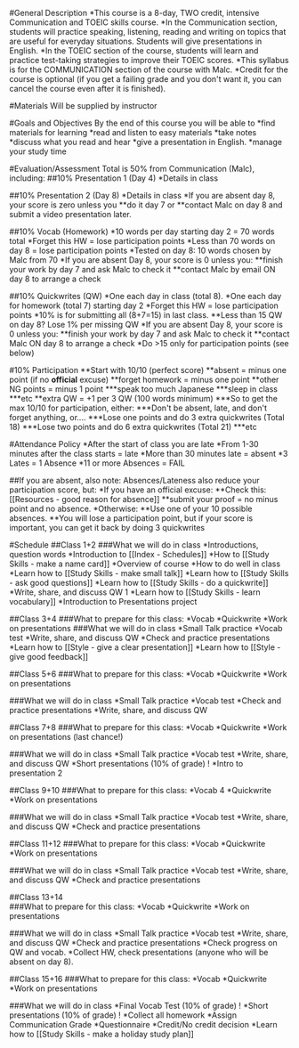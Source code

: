 #General Description
*This course is a 8-day, TWO credit, intensive Communication and TOEIC skills course. 
*In the Communication section, students will practice speaking, listening, reading and writing on topics that are useful for everyday situations. Students will give presentations in English.
*In the TOEIC section of the course, students will learn and practice test-taking strategies to improve their TOEIC scores. 
*This syllabus is for the COMMUNICATION section of the course with Malc.
*Credit for the course is optional (if you get a failing grade and you don't want it, you can cancel the course even after it is finished). 

#Materials 
Will be supplied by instructor

#Goals and Objectives
By the end of this course you will be able to
*find materials for learning
*read and listen to easy materials
*take notes
*discuss what you read and hear
*give a presentation in English.
*manage your study time

#Evaluation/Assessment
Total is 50% from Communication (Malc), including:
##10% Presentation 1 (Day 4) 
*Details in class

##10% Presentation 2 (Day 8)
*Details in class
*If you are absent day 8, your score is zero unless you
**do it day 7 or
**contact Malc on day 8 and submit a video presentation later. 

##10% Vocab (Homework)
*10 words per day starting day 2 = 70 words total
*Forget this HW = lose participation points
*Less than 70 words on day 8 = lose participation points
*Tested on day 8: 10 words chosen by Malc from 70
*If you are absent Day 8, your score is 0 unless you:
**finish your work by day 7 and ask Malc to check it
**contact Malc by email <red>ON day 8 </red> to arrange a check

##10% Quickwrites (QW) 
*One each day in class (total 8).
*One each day for homework (total 7) starting day 2
*Forget this HW = lose participation points
*10% is for submitting all (8+7=15) in last class. 
**Less than 15 QW on day 8? Lose 1% per missing QW
*If you are absent Day 8, your score is 0 unless you:
**finish your work by day 7 and ask Malc to check it
**contact Malc <red>ON day 8</red> to arrange a check
*Do >15 only for participation points (see below)

#10% Participation
**Start with 10/10 (perfect score)
**absent = minus one point (if no __official__ excuse)
**forget homework = minus one point
**other NG points  = minus 1 point
***speak too much Japanese
***sleep in class
***etc
**extra QW = +1 per 3 QW (100 words minimum)
***So to get the max 10/10 for participation, either:
***Don't be absent, late, and don't forget anything, or....
***Lose one points and do 3 extra quickwrites (Total 18)
***Lose two points and do 6 extra quickwrites (Total 21)
***etc

#Attendance Policy
*After the start of class you are <orange>late</orange>
*From 1-30 minutes after the class starts = <orange>late</orange>
*More than 30 minutes late = <red>absent</red>
*3 Lates = 1 Absence
*<red>11 or more Absences = FAIL</red>

##If you are absent, also note:
Absences/Lateness also reduce your participation score, but:
*If you have an official excuse:
**Check this: [[Resources - good reason for absence]]
**submit your proof = no minus point and no absence. 
*Otherwise:
**Use one of your 10 possible absences. 
**You will lose a participation point, but if your score is important, you can get it back by doing 3 quickwrites 



#Schedule
##Class 1+2
###What we will do in class
*Introductions, question words
*Introduction to [[Index - Schedules]]
*How to [[Study Skills - make a name card]]
*Overview of course
*How to do well in class
*Learn how to [[Study Skills - make small talk]]
*Learn how to [[Study Skills - ask good questions]]
*Learn how to [[Study Skills - do a quickwrite]]
*Write, share, and discuss QW 1
*Learn how to [[Study Skills - learn vocabulary]]
*Introduction to Presentations project

##Class 3+4
###What to prepare for this class:
*Vocab
*Quickwrite
*Work on presentations
###What we will do in class
*Small Talk practice
*Vocab test
*Write, share, and discuss QW
*Check and practice presentations
*Learn how to [[Style - give a clear presentation]]
*Learn how to [[Style - give good feedback]]


##Class 5+6
###What to prepare for this class:
*Vocab
*Quickwrite
*Work on presentations

###What we will do in class
*Small Talk practice
*Vocab test
*Check and practice presentations
*Write, share, and discuss QW

##Class 7+8
###What to prepare for this class:
*Vocab
*Quickwrite
*Work on presentations (last chance!)


###What we will do in class
*Small Talk practice
*Vocab test
*Write, share, and discuss QW
*Short presentations <red>(10% of grade) </red>!
*Intro to presentation 2

##Class 9+10
###What to prepare for this class:
*Vocab 4
*Quickwrite
*Work on presentations

###What we will do in class
*Small Talk practice
*Vocab test
*Write, share, and discuss QW
*Check and practice presentations


##Class 11+12
###What to prepare for this class:
*Vocab
*Quickwrite
*Work on presentations

###What we will do in class
*Small Talk practice
*Vocab test
*Write, share, and discuss QW
*Check and practice presentations

##Class 13+14  
###What to prepare for this class:
*Vocab
*Quickwrite
*Work on presentations

###What we will do in class
*Small Talk practice
*Vocab test
*Write, share, and discuss QW
*Check and practice presentations
*Check progress on QW and vocab. 
*Collect HW, check presentations (anyone who will be absent on day 8). 

##Class 15+16
###What to prepare for this class:
*Vocab
*Quickwrite
*Work on presentations

###What we will do in class
*Final Vocab Test <red>(10% of grade) </red>!
*Short presentations <red>(10% of grade) </red>!
*Collect all homework
*Assign Communication Grade
*Questionnaire
*Credit/No credit decision
*Learn how to [[Study Skills - make a holiday study plan]]


